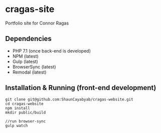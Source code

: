 # cragas-site
Portfolio site for Connor Ragas

## Dependencies

* PHP 7.1 (once back-end is developed)
* NPM (latest)
* Gulp (latest)
* BrowserSync (latest)
* Remodal (latest)

## Installation & Running (front-end development)

```
git clone git@github.com:ShaunCayabyab/cragas-website.git
cd cragas-website
npm install
mkdir public/build

//run browser-sync
gulp watch
```